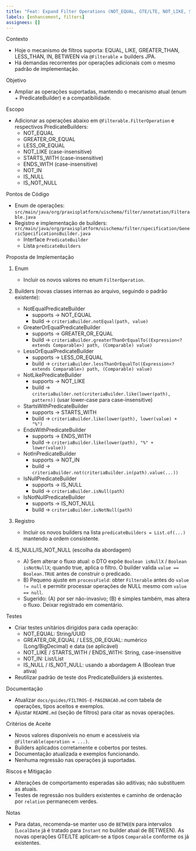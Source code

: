 ```yaml
---
title: "Feat: Expand Filter Operations (NOT_EQUAL, GTE/LTE, NOT_LIKE, STARTS/ENDS, NOT_IN, NULL checks)"
labels: [enhancement, filters]
assignees: []
---
```


Contexto
- Hoje o mecanismo de filtros suporta: EQUAL, LIKE, GREATER_THAN, LESS_THAN, IN, BETWEEN via `@Filterable` + builders JPA.
- Há demandas recorrentes por operações adicionais com o mesmo padrão de implementação.

Objetivo
- Ampliar as operações suportadas, mantendo o mecanismo atual (enum + PredicateBuilder) e a compatibilidade.

Escopo
- Adicionar as operações abaixo em `@Filterable.FilterOperation` e respectivos PredicateBuilders:
  - NOT_EQUAL
  - GREATER_OR_EQUAL
  - LESS_OR_EQUAL
  - NOT_LIKE (case-insensitive)
  - STARTS_WITH (case-insensitive)
  - ENDS_WITH (case-insensitive)
  - NOT_IN
  - IS_NULL
  - IS_NOT_NULL

Pontos de Código
- Enum de operações: `src/main/java/org/praxisplatform/uischema/filter/annotation/Filterable.java`
- Registro e implementação de builders: `src/main/java/org/praxisplatform/uischema/filter/specification/GenericSpecificationsBuilder.java`
  - Interface `PredicateBuilder`
  - Lista `predicateBuilders`

Proposta de Implementação
1) Enum
   - Incluir os novos valores no enum `FilterOperation`.

2) Builders (novas classes internas ao arquivo, seguindo o padrão existente):
   - NotEqualPredicateBuilder
     - supports → NOT_EQUAL
     - build → `criteriaBuilder.notEqual(path, value)`
   - GreaterOrEqualPredicateBuilder
     - supports → GREATER_OR_EQUAL
     - build → `criteriaBuilder.greaterThanOrEqualTo((Expression<? extends Comparable>) path, (Comparable) value)`
   - LessOrEqualPredicateBuilder
     - supports → LESS_OR_EQUAL
     - build → `criteriaBuilder.lessThanOrEqualTo((Expression<? extends Comparable>) path, (Comparable) value)`
   - NotLikePredicateBuilder
     - supports → NOT_LIKE
     - build → `criteriaBuilder.not(criteriaBuilder.like(lower(path), pattern))` (usar lower-case para case-insensitive)
   - StartsWithPredicateBuilder
     - supports → STARTS_WITH
     - build → `criteriaBuilder.like(lower(path), lower(value) + "%")`
   - EndsWithPredicateBuilder
     - supports → ENDS_WITH
     - build → `criteriaBuilder.like(lower(path), "%" + lower(value))`
   - NotInPredicateBuilder
     - supports → NOT_IN
     - build → `criteriaBuilder.not(criteriaBuilder.in(path).value(...))`
   - IsNullPredicateBuilder
     - supports → IS_NULL
     - build → `criteriaBuilder.isNull(path)`
   - IsNotNullPredicateBuilder
     - supports → IS_NOT_NULL
     - build → `criteriaBuilder.isNotNull(path)`

3) Registro
   - Incluir os novos builders na lista `predicateBuilders = List.of(...)` mantendo a ordem consistente.

4) IS_NULL/IS_NOT_NULL (escolha da abordagem)
   - A) Sem alterar o fluxo atual: o DTO expõe `Boolean isNullX` / `Boolean isNotNullX`; quando true, aplica o filtro. O builder valida `value == Boolean.TRUE` antes de construir o predicado.
   - B) Pequeno ajuste em `processField`: obter `Filterable` antes do `value != null` e permitir processar operações de NULL mesmo com `value == null`.
   - Sugerido: (A) por ser não-invasivo; (B) é simples também, mas altera o fluxo. Deixar registrado em comentário.

Testes
- Criar testes unitários dirigidos para cada operação:
  - NOT_EQUAL: String/UUID
  - GREATER_OR_EQUAL / LESS_OR_EQUAL: numérico (Long/BigDecimal) e data (se aplicável)
  - NOT_LIKE / STARTS_WITH / ENDS_WITH: String, case-insensitive
  - NOT_IN: List<String>/List<UUID>
  - IS_NULL / IS_NOT_NULL: usando a abordagem A (Boolean true ativa)
- Reutilizar padrão de teste dos PredicateBuilders já existentes.

Documentação
- Atualizar `docs/guides/FILTROS-E-PAGINACAO.md` com tabela de operações, tipos aceitos e exemplos.
- Ajustar `README.md` (seção de filtros) para citar as novas operações.

Critérios de Aceite
- Novos valores disponíveis no enum e acessíveis via `@Filterable(operation = ...)`.
- Builders aplicados corretamente e cobertos por testes.
- Documentação atualizada e exemplos funcionando.
- Nenhuma regressão nas operações já suportadas.

Riscos e Mitigação
- Alterações de comportamento esperadas são aditivas; não substituem as atuais.
- Testes de regressão nos builders existentes e caminho de ordenação por `relation` permanecem verdes.

Notas
- Para datas, recomenda-se manter uso de `BETWEEN` para intervalos (`LocalDate` já é tratado para `Instant` no builder atual de BETWEEN). As novas operações GTE/LTE aplicam-se a tipos `Comparable` conforme os já existentes.

